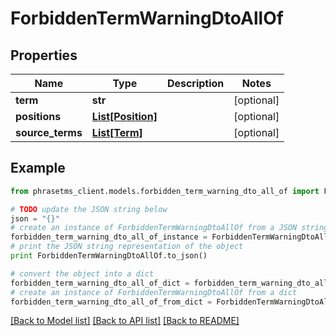 # ForbiddenTermWarningDtoAllOf

## Properties

| Name             | Type                              | Description | Notes      |
| ---------------- | --------------------------------- | ----------- | ---------- |
| **term**         | **str**                           |             | [optional] |
| **positions**    | [**List[Position]**](Position.md) |             | [optional] |
| **source_terms** | [**List[Term]**](Term.md)         |             | [optional] |

## Example

```python
from phrasetms_client.models.forbidden_term_warning_dto_all_of import ForbiddenTermWarningDtoAllOf

# TODO update the JSON string below
json = "{}"
# create an instance of ForbiddenTermWarningDtoAllOf from a JSON string
forbidden_term_warning_dto_all_of_instance = ForbiddenTermWarningDtoAllOf.from_json(json)
# print the JSON string representation of the object
print ForbiddenTermWarningDtoAllOf.to_json()

# convert the object into a dict
forbidden_term_warning_dto_all_of_dict = forbidden_term_warning_dto_all_of_instance.to_dict()
# create an instance of ForbiddenTermWarningDtoAllOf from a dict
forbidden_term_warning_dto_all_of_from_dict = ForbiddenTermWarningDtoAllOf.from_dict(forbidden_term_warning_dto_all_of_dict)
```

[[Back to Model list]](../README.md#documentation-for-models) [[Back to API list]](../README.md#documentation-for-api-endpoints) [[Back to README]](../README.md)
